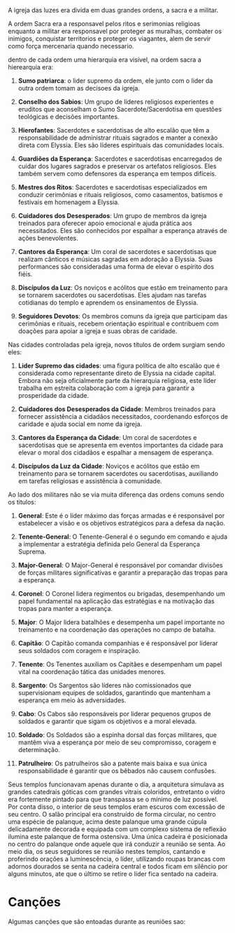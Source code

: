 A igreja das luzes era divida em duas grandes ordens, a sacra e a militar.

A ordem Sacra era a responsavel pelos ritos e serimonias religioas enquanto a militar era responsavel por proteger as muralhas, combater os inimigos, conquistar territorios e proteger os viagantes, alem de servir como força mercenaria quando necessario.

dentro de cada ordem uma hierarquia era visivel, na ordem sacra a hierearquia era:
1. **Sumo patriarca**: o lider supremo da ordem, ele junto com o lider da outra ordem tomam as decisoes da igreja.

2. **Conselho dos Sabios**: Um grupo de líderes religiosos experientes e eruditos que aconselham o Sumo Sacerdote/Sacerdotisa em questões teológicas e decisões importantes.

3. **Hierofantes**: Sacerdotes e sacerdotisas de alto escalão que têm a responsabilidade de administrar rituais sagrados e manter a conexão direta com Elyssia. Eles são líderes espirituais das comunidades locais.
    
4. **Guardiões da Esperança**: Sacerdotes e sacerdotisas encarregados de cuidar dos lugares sagrados e preservar os artefatos religiosos. Eles também servem como defensores da esperança em tempos difíceis.
    
5. **Mestres dos Ritos**: Sacerdotes e sacerdotisas especializados em conduzir cerimônias e rituais religiosos, como casamentos, batismos e festivais em homenagem a Elyssia.
    
6. **Cuidadores dos Desesperados**: Um grupo de membros da igreja treinados para oferecer apoio emocional e ajuda prática aos necessitados. Eles são conhecidos por espalhar a esperança através de ações benevolentes.
    
7. **Cantores da Esperança**: Um coral de sacerdotes e sacerdotisas que realizam cânticos e músicas sagradas em adoração a Elyssia. Suas performances são consideradas uma forma de elevar o espírito dos fiéis.
    
8. **Discípulos da Luz**: Os noviços e acólitos que estão em treinamento para se tornarem sacerdotes ou sacerdotisas. Eles ajudam nas tarefas cotidianas do templo e aprendem os ensinamentos de Elyssia.
    
9. **Seguidores Devotos**: Os membros comuns da igreja que participam das cerimônias e rituais, recebem orientação espiritual e contribuem com doações para apoiar a igreja e suas obras de caridade.

Nas cidades controladas pela igreja, novos títulos de ordem surgiam sendo eles:
1. **Lider Supremo das cidades**: uma figura política de alto escalão que é considerada como representante direto de Elyssia na cidade capital. Embora não seja oficialmente parte da hierarquia religiosa, este líder trabalha em estreita colaboração com a igreja para garantir a prosperidade da cidade.
2. **Cuidadores dos Desesperados da Cidade**: Membros treinados para fornecer assistência a cidadãos necessitados, coordenando esforços de caridade e ajuda social em nome da igreja.

3. **Cantores da Esperança da Cidade**: Um coral de sacerdotes e sacerdotisas que se apresenta em eventos importantes da cidade para elevar o moral dos cidadãos e espalhar a mensagem de esperança.

4. **Discípulos da Luz da Cidade**: Noviços e acólitos que estão em treinamento para se tornarem sacerdotes ou sacerdotisas, auxiliando em tarefas religiosas e assistência à comunidade.

Ao lado dos militares não se via muita diferença das ordens comuns sendo os titulos:
1. **General**: Este é o líder máximo das forças armadas e é responsável por estabelecer a visão e os objetivos estratégicos para a defesa da nação.
   
2. **Tenente-General**: O Tenente-General é o segundo em comando e ajuda a implementar a estratégia definida pelo General da Esperança Suprema.
	
3. **Major-General**: O Major-General é responsável por comandar divisões de forças militares significativas e garantir a preparação das tropas para a esperança.

5. **Coronel**: O Coronel lidera regimentos ou brigadas, desempenhando um papel fundamental na aplicação das estratégias e na motivação das tropas para manter a esperança.

6. **Major**: O Major lidera batalhões e desempenha um papel importante no treinamento e na coordenação das operações no campo de batalha.
 
6. **Capitão**: O Capitão comanda companhias e é responsável por liderar seus soldados com coragem e inspiração.
  
1. **Tenente**: Os Tenentes auxiliam os Capitães e desempenham um papel vital na coordenação tática das unidades menores.

8. **Sargento**: Os Sargentos são líderes não comissionados que supervisionam equipes de soldados, garantindo que mantenham a esperança em meio às adversidades.

10. **Cabo**: Os Cabos são responsáveis por liderar pequenos grupos de soldados e garantir que sigam os objetivos e a moral elevada.

12. **Soldado**: Os Soldados são a espinha dorsal das forças militares, que mantêm viva a esperança por meio de seu compromisso, coragem e determinação.

13. **Patrulheiro**: Os patrulheiros são a patente mais baixa e sua única responsabilidade é garantir que os bêbados não causem confusões.

Seus templos funcionavam apenas durante o dia, a arquitetura simulava as grandes catedrais góticas com grandes vitrais coloridos, entretanto o vidro era fortemente pintado para que transpassa se o mínimo de luz possível.
Por conta disso, o interior de seus templos eram escuros com excessão de seu centro.
O salão principal era construído de forma circular, no centro uma espécie de palanque, acima deste palanque uma grande cúpula delicadamente decorada e equipada com um complexo sistema de reflexão ilumina este palanque de forma ostensiva.
Uma única cadeira é posicionada no centro do palanque onde aquele que irá conduzir a reunião se senta.
Ao meio dia, os seus seguidores se reunião nestes templos, cantando e proferindo orações a luminescência, o líder, utilizando roupas brancas com adornos dourados se senta na cadeira central e todos ficam em silêncio por alguns minutos, ate que o último se retire o líder fica sentado na cadeira.

# Canções
Algumas canções que são entoadas durante as reuniões sao:
